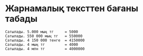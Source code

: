 # **Жарнамалық тексттен бағаны табады**
~~~~
Сатылады. 5.000 мың тг     = 5000
Сатылады. 550 000 мың тг   = 550000
Сатылады. 4 150 000 тенге  = 4150000
Сатылады. 4 мың тг         = 4000
Сатылады. 4 млн тг         = 4000000